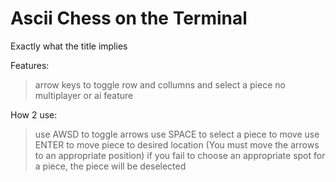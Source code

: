 # Ascii Chess on the Terminal
 Exactly what the title implies

Features:
>arrow keys to toggle row and collumns and select a piece
>no multiplayer or ai feature


How 2 use:
>use AWSD to toggle arrows 
>use SPACE to select a piece to move
>use ENTER to move piece to desired location (You must move the arrows to an appropriate position)
>if you fail to choose an appropriate spot for a piece, the piece will be deselected
